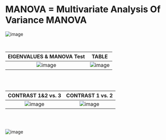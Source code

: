 # MANOVA = Multivariate Analysis Of Variance MANOVA 

![image](https://user-images.githubusercontent.com/45861503/76683020-e8f7ce00-65bd-11ea-92fd-81cb659bbe7c.png)
<br/>

</br> 

EIGENVALUES &  MANOVA Test              |      TABLE                       
:--------------------------------------:|:-------------------------------------------------------:
![image](https://user-images.githubusercontent.com/45861503/76267793-1d1f6780-6229-11ea-882a-7bebb09a397a.png) | ![image](https://user-images.githubusercontent.com/45861503/76267913-856e4900-6229-11ea-82d5-4785b4a52c11.png)

<br/>
</br> 


CONTRAST 1&2 vs. 3               |                    CONTRAST 1 vs. 2
:--------------------------------:|:-------------------------------------:
![image](https://user-images.githubusercontent.com/45861503/76267970-b8184180-6229-11ea-8f1f-6d0e91af1466.png)|![image](https://user-images.githubusercontent.com/45861503/76267977-bd758c00-6229-11ea-90bd-563850b9db31.png)


</br> 
</br> 

![image](https://user-images.githubusercontent.com/45861503/76683126-ce722480-65be-11ea-95e8-d2d7f8a4126c.png)
